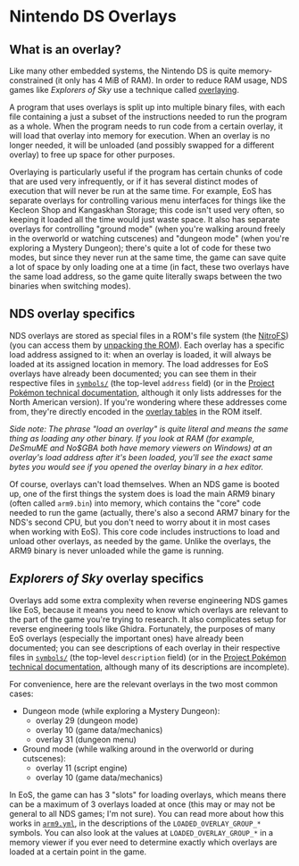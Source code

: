 # Nintendo DS Overlays
## What is an overlay?
Like many other embedded systems, the Nintendo DS is quite memory-constrained (it only has 4 MiB of RAM). In order to reduce RAM usage, NDS games like _Explorers of Sky_ use a technique called [overlaying](https://en.wikipedia.org/wiki/Overlay_(programming)).

A program that uses overlays is split up into multiple binary files, with each file containing a just a subset of the instructions needed to run the program as a whole. When the program needs to run code from a certain overlay, it will load that overlay into memory for execution. When an overlay is no longer needed, it will be unloaded (and possibly swapped for a different overlay) to free up space for other purposes.

Overlaying is particularly useful if the program has certain chunks of code that are used very infrequently, or if it has several distinct modes of execution that will never be run at the same time. For example, EoS has separate overlays for controlling various menu interfaces for things like the Kecleon Shop and Kangaskhan Storage; this code isn't used very often, so keeping it loaded all the time would just waste space. It also has separate overlays for controlling "ground mode" (when you're walking around freely in the overworld or watching cutscenes) and "dungeon mode" (when you're exploring a Mystery Dungeon); there's quite a lot of code for these two modes, but since they never run at the same time, the game can save quite a lot of space by only loading one at a time (in fact, these two overlays have the same load address, so the game quite literally swaps between the two binaries when switching modes).

## NDS overlay specifics
NDS overlays are stored as special files in a ROM's file system (the [NitroFS](https://problemkaputt.de/gbatek.htm#dscartridgenitroromandnitroarcfilesystems)) (you can access them by [unpacking the ROM](ghidra-setup.md#unpack-the-rom)). Each overlay has a specific load address assigned to it: when an overlay is loaded, it will always be loaded at its assigned location in memory. The load addresses for EoS overlays have already been documented; you can see them in their respective files in [`symbols/`](../symbols) (the top-level `address` field) (or in the [Project Pokémon technical documentation](https://projectpokemon.org/home/docs/mystery-dungeon-nds/pok%C3%A9mon-mystery-dungeon-explorers-r78/), although it only lists addresses for the North American version). If you're wondering where these addresses come from, they're directly encoded in the [overlay tables](https://problemkaputt.de/gbatek.htm#dscartridgenitroromandnitroarcfilesystems) in the ROM itself.

_Side note: The phrase "load an overlay" is quite literal and means the same thing as loading any other binary. If you look at RAM (for example, DeSmuME and No$GBA both have memory viewers on Windows) at an overlay's load address after it's been loaded, you'll see the exact same bytes you would see if you opened the overlay binary in a hex editor._

Of course, overlays can't load themselves. When an NDS game is booted up, one of the first things the system does is load the main ARM9 binary (often called `arm9.bin`) into memory, which contains the "core" code needed to run the game (actually, there's also a second ARM7 binary for the NDS's second CPU, but you don't need to worry about it in most cases when working with EoS). This core code includes instructions to load and unload other overlays, as needed by the game. Unlike the overlays, the ARM9 binary is never unloaded while the game is running.

## _Explorers of Sky_ overlay specifics
Overlays add some extra complexity when reverse engineering NDS games like EoS, because it means you need to know which overlays are relevant to the part of the game you're trying to research. It also complicates setup for reverse engineering tools like Ghidra. Fortunately, the purposes of many EoS overlays (especially the important ones) have already been documented; you can see descriptions of each overlay in their respective files in [`symbols/`](../symbols) (the top-level `description` field) (or in the [Project Pokémon technical documentation](https://projectpokemon.org/home/docs/mystery-dungeon-nds/pok%C3%A9mon-mystery-dungeon-explorers-r78/), although many of its descriptions are incomplete).

For convenience, here are the relevant overlays in the two most common cases:

- Dungeon mode (while exploring a Mystery Dungeon):
    - overlay 29 (dungeon mode)
    - overlay 10 (game data/mechanics)
    - overlay 31 (dungeon menu)
- Ground mode (while walking around in the overworld or during cutscenes):
    - overlay 11 (script engine)
    - overlay 10 (game data/mechanics)

In EoS, the game can has 3 "slots" for loading overlays, which means there can be a maximum of 3 overlays loaded at once (this may or may not be general to all NDS games; I'm not sure). You can read more about how this works in [`arm9.yml`](../symbols/arm9.yml), in the descriptions of the `LOADED_OVERLAY_GROUP_*` symbols. You can also look at the values at `LOADED_OVERLAY_GROUP_*` in a memory viewer if you ever need to determine exactly which overlays are loaded at a certain point in the game.
